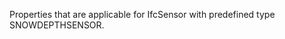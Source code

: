 Properties that are applicable for IfcSensor with predefined type SNOWDEPTHSENSOR.

<!-- end of short definition -->

